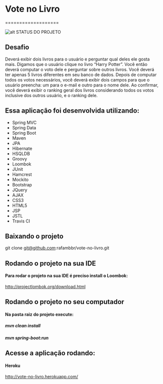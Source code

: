 # Vote no Livro
===================

![alt STATUS DO PROJETO](https://travis-ci.org/rafambbr/vote-no-livro.svg?branch=master)

## Desafio

Deverá exibir dois livros para o usuário e perguntar qual deles ele gosta mais. Digamos que o usuário clique no livro “Harry Potter”. Você então deverá computar o voto dele e perguntar sobre outros livros.  Você deverá ter apenas 5 livros diferentes em seu banco de dados. Depois de computar todos os votos necessários, você deverá exibir dois campos para que o usuário preencha: um para o e-mail e outro para o nome dele. Ao confirmar, você deverá exibir o ranking geral dos livros considerando todos os votos inclusive dos outros usuário, e o ranking dele.


## Essa aplicação foi desenvolvida utilizando:
* Spring MVC
* Spring Data
* Spring Boot
* Maven
* JPA
* Hibernate
* HSQLDB
* Groovy
* Loombok
* JUnit
* Hamcrest
* Mockito
* Bootstrap
* JQuery
* AJAX
* CSS3
* HTML5
* JSP
* JSTL
* Travis CI

## Baixando o projeto
git clone git@github.com:rafambbr/vote-no-livro.git

## Rodando o projeto na sua IDE
#### Para rodar o projeto na sua IDE é preciso install o Loombok: 
http://projectlombok.org/download.html

## Rodando o projeto no seu computador
#### Na pasta raiz do projeto execute:
##### mvn clean install
##### mvn spring-boot:run

## Acesse a aplicação rodando:

#### Heroku
http://vote-no-livro.herokuapp.com/
